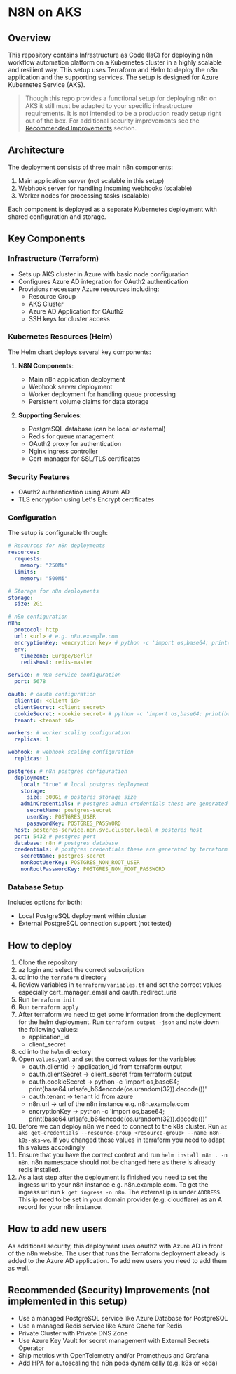 # N8N on AKS

## Overview
This repository contains Infrastructure as Code (IaC) for deploying n8n workflow automation platform on a Kubernetes cluster in a highly scalable and resilient way. This setup uses Terraform and Helm to deploy the n8n application and the supporting services. The setup is designed for Azure Kubernetes Service (AKS).

> Though this repo provides a functional setup for deploying n8n on AKS it still must be adapted to your specific infrastructure requirements. It is not intended to be a production ready setup right out of the box. For additional security improvements see the [Recommended Improvements](#recommended-security-improvements) section.

## Architecture
The deployment consists of three main n8n components:
1. Main application server (not scalable in this setup)
2. Webhook server for handling incoming webhooks (scalable)
3. Worker nodes for processing tasks (scalable)

Each component is deployed as a separate Kubernetes deployment with shared configuration and storage.

## Key Components

### Infrastructure (Terraform)
- Sets up AKS cluster in Azure with basic node configuration
- Configures Azure AD integration for OAuth2 authentication
- Provisions necessary Azure resources including:
  - Resource Group
  - AKS Cluster
  - Azure AD Application for OAuth2
  - SSH keys for cluster access

### Kubernetes Resources (Helm)
The Helm chart deploys several key components:

1. **N8N Components**:
   - Main n8n application deployment
   - Webhook server deployment
   - Worker deployment for handling queue processing
   - Persistent volume claims for data storage

2. **Supporting Services**:
   - PostgreSQL database (can be local or external)
   - Redis for queue management
   - OAuth2 proxy for authentication
   - Nginx ingress controller
   - Cert-manager for SSL/TLS certificates

### Security Features
- OAuth2 authentication using Azure AD
- TLS encryption using Let's Encrypt certificates

### Configuration
The setup is configurable through:

```yaml
# Resources for n8n deployments
resources:
  requests:
    memory: "250Mi"
  limits:
    memory: "500Mi"

# Storage for n8n deployments
storage:
  size: 2Gi

# n8n configuration
n8n:
  protocol: http
  url: <url> # e.g. n8n.example.com
  encryptionKey: <encryption key> # python -c 'import os,base64; print(base64.urlsafe_b64encode(os.urandom(32)).decode())'
  env:
    timezone: Europe/Berlin
    redisHost: redis-master

service: # n8n service configuration
  port: 5678

oauth: # oauth configuration
  clientId: <client id>
  clientSecret: <client secret>
  cookieSecret: <cookie secret> # python -c 'import os,base64; print(base64.urlsafe_b64encode(os.urandom(32)).decode())'
  tenant: <tenant id>

workers: # worker scaling configuration
  replicas: 1

webhook: # webhook scaling configuration
  replicas: 1

postgres: # n8n postgres configuration
  deployment:
    local: "true" # local postgres deployment
    storage:
      size: 300Gi # postgres storage size
    adminCredentials: # postgres admin credentials these are generated by terraform
      secretName: postgres-secret
      userKey: POSTGRES_USER
      passwordKey: POSTGRES_PASSWORD
  host: postgres-service.n8n.svc.cluster.local # postgres host
  port: 5432 # postgres port
  database: n8n # postgres database
  credentials: # postgres credentials these are generated by terraform
    secretName: postgres-secret
    nonRootUserKey: POSTGRES_NON_ROOT_USER
    nonRootPasswordKey: POSTGRES_NON_ROOT_PASSWORD
```

### Database Setup
Includes options for both:
- Local PostgreSQL deployment within cluster
- External PostgreSQL connection support (not tested)

## How to deploy
1. Clone the repository
3. az login and select the correct subscription
2. cd into the `terraform` directory
4. Review variables in `terraform/variables.tf` and set the correct values especially cert_manager_email and oauth_redirect_uris
5. Run `terraform init`
6. Run `terraform apply`
7. After terraform we need to get some information from the deployment for the helm deployment. Run `terraform output -json` and note down the following values:
    - application_id
    - client_secret
8. cd into the `helm` directory
9. Open `values.yaml` and set the correct values for the variables
    - oauth.clientId -> application_id from terraform output
    - oauth.clientSecret -> client_secret from terraform output
    - oauth.cookieSecret -> python -c 'import os,base64; print(base64.urlsafe_b64encode(os.urandom(32)).decode())'
    - oauth.tenant -> tenant id from azure
    - n8n.url -> url of the n8n instance e.g. n8n.example.com
    - encryptionKey -> python -c 'import os,base64; print(base64.urlsafe_b64encode(os.urandom(32)).decode())'
10. Before we can deploy n8n we need to connect to the k8s cluster. Run `az aks get-credentials --resource-group <resource-group> --name n8n-k8s-aks-we`. If you changed these values in terraform you need to adapt this values accordingly
11. Ensure that you have the correct context and run `helm install n8n . -n n8n`. n8n namespace should not be changed here as there is already redis installed.
12. As a last step after the deployment is finished you need to set the ingress url to your n8n instance e.g. n8n.example.com. To get the ingress url run `k get ingress -n n8n`. The external ip is under `ADDRESS`. This ip need to be set in your domain provider (e.g. cloudflare) as an A record for your n8n instance.

## How to add new users
As additional security, this deployment uses oauth2 with Azure AD in front of the n8n website. The user that runs the Terraform deployment already is added to the Azure AD application. To add new users you need to add them as well. 

## Recommended (Security) Improvements (not implemented in this setup)
- Use a managed PostgreSQL service like Azure Database for PostgreSQL
- Use a managed Redis service like Azure Cache for Redis
- Private Cluster with Private DNS Zone
- Use Azure Key Vault for secret management with External Secrets Operator
- Ship metrics with OpenTelemetry and/or Prometheus and Grafana
- Add HPA for autoscaling the n8n pods dynamically (e.g. k8s or keda)
